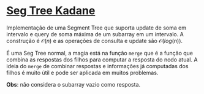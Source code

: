 # [Seg Tree Kadane](seg_tree_kadane.cpp)

Implementação de uma Segment Tree que suporta update de soma em intervalo e query de soma máxima de um subarray em um intervalo. A construção é $\mathcal{O}(n)$ e as operações de consulta e update são $\mathcal{O}(log(n))$.

É uma Seg Tree normal, a magia está na função `merge` que é a função que combina as respostas dos filhos para computar a resposta do nodo atual. A ideia do `merge` de combinar respostas e informações já computadas dos filhos é muito útil e pode ser aplicada em muitos problemas.

**Obs**: não considera o subarray vazio como resposta.